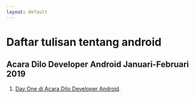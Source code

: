 ```yaml
---
layout: default
---
```


# Daftar tulisan tentang android

## Acara Dilo Developer Android Januari-Februari 2019
1. [Day One di Acara Dilo Developer Android](./post/dayonediloandroid).

